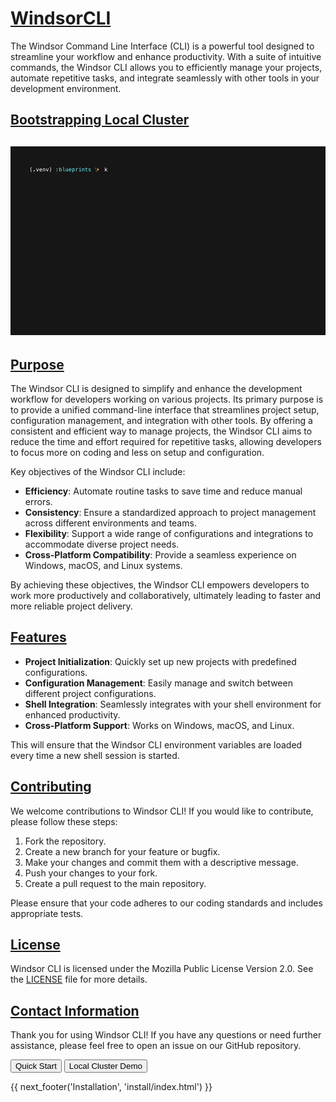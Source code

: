 # [WindsorCLI](https://windsor-hotel.github.io/windsorcli/)
The Windsor Command Line Interface (CLI) is a powerful tool designed to streamline your workflow and enhance productivity. With a suite of intuitive commands, the Windsor CLI allows you to efficiently manage your projects, automate repetitive tasks, and integrate seamlessly with other tools in your development environment.

## [Bootstrapping Local Cluster](#bootstrapping-local-cluster)

## ![bootstrap](./img/k9s-pods.gif)

<!-- <div class="vertical-scrolling-images">
  <img src="img/icon.svg" alt="Feature 1">
  <img src="img/icon.svg" alt="Feature 2">
  <img src="img/icon.svg" alt="Feature 3">
</div> -->

## [Purpose](#purpose)

The Windsor CLI is designed to simplify and enhance the development workflow for developers working on various projects. Its primary purpose is to provide a unified command-line interface that streamlines project setup, configuration management, and integration with other tools. By offering a consistent and efficient way to manage projects, the Windsor CLI aims to reduce the time and effort required for repetitive tasks, allowing developers to focus more on coding and less on setup and configuration.

Key objectives of the Windsor CLI include:

- **Efficiency**: Automate routine tasks to save time and reduce manual errors.
- **Consistency**: Ensure a standardized approach to project management across different environments and teams.
- **Flexibility**: Support a wide range of configurations and integrations to accommodate diverse project needs.
- **Cross-Platform Compatibility**: Provide a seamless experience on Windows, macOS, and Linux systems.

By achieving these objectives, the Windsor CLI empowers developers to work more productively and collaboratively, ultimately leading to faster and more reliable project delivery.

## [Features](#features)
- **Project Initialization**: Quickly set up new projects with predefined configurations.
- **Configuration Management**: Easily manage and switch between different project configurations.
- **Shell Integration**: Seamlessly integrates with your shell environment for enhanced productivity.
- **Cross-Platform Support**: Works on Windows, macOS, and Linux.


This will ensure that the Windsor CLI environment variables are loaded every time a new shell session is started.

## [Contributing](#contributing)
We welcome contributions to Windsor CLI! If you would like to contribute, please follow these steps:

1. Fork the repository.
2. Create a new branch for your feature or bugfix.
3. Make your changes and commit them with a descriptive message.
4. Push your changes to your fork.
5. Create a pull request to the main repository.

Please ensure that your code adheres to our coding standards and includes appropriate tests.

## [License](#license)

Windsor CLI is licensed under the Mozilla Public License Version 2.0. See the [LICENSE](LICENSE) file for more details.


## [Contact Information](#contact-information)

Thank you for using Windsor CLI! If you have any questions or need further assistance, please feel free to open an issue on our GitHub repository.


<!-- Add buttons to load new files -->
<button id="quickStartButton">Quick Start</button>
<button id="demoButton">Local Cluster Demo</button>

<script>
  document.getElementById('quickStartButton').addEventListener('click', function() {
    window.location.href = 'tutorial/quick-start/index.html'; 
  });

  document.getElementById('demoButton').addEventListener('click', function() {
    window.location.href = 'tutorial/local-cluster-demo/index.html'; 
  });
</script>

<div>
{{ next_footer('Installation', 'install/index.html') }}
</div>

<script>
  document.getElementById('nextButton').addEventListener('click', function() {
    window.location.href = 'install/index.html'; 
  });
</script>
